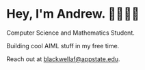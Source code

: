 # Hey, I'm Andrew.  🌊🏄🏻‍♂️
Computer Science and Mathematics Student.

Building cool AIML stuff in my free time.

Reach out at blackwellaf@appstate.edu.
